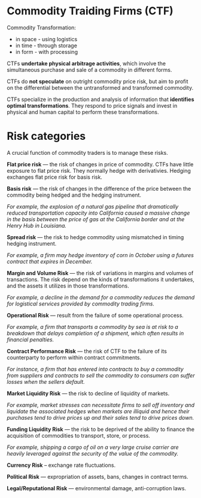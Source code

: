 # Commodity Traiding Firms (CTF)

Commodity Transformation:
* in space - using logistics
* in time - through storage
* in form - with processing

CTFs **undertake physical arbitrage activities**, which involve the simultaneous purchase and sale of a commodity in different forms.

CTFs do **not speculate** on outright commodity price risk, but aim to profit on the differential between the untransformed and transformed commodity.

CTFs specialize in the production and analysis of information that **identifies optimal transformations**. They respond to price signals and invest in physical and human capital to perform these transformations.

# Risk categories

A crucial function of commodity traders is to manage these risks.

**Flat price risk** — the risk of changes in price of commodity. CTFs have little exposure to flat price risk. They normally hedge with derivativies. Hedging exchanges flat price risk for basis risk.

**Basis risk** — the risk of changes in the difference of the price between the commodity being hedged and the hedging instrument.

_For example, the explosion of a natural gas pipeline that dramatically reduced transportation capacity into California caused a massive change in the basis between the price of gas at the California border and at the Henry Hub in Louisiana._

**Spread risk** — the risk to hedge commodity using mismatched in timing hedging instrument.

_For example, a firm may hedge inventory of corn in October using a futures contract that expires in December._

**Margin and Volume Risk** — the risk of variations in margins and volumes of transactions. The risk depend on the kinds of transformations it undertakes, and the assets it utilizes in those transformations. 

_For example, a decline in the demand for a commodity reduces the demand for logistical services provided by commodity trading firms._

**Operational Risk** — result from the failure of some operational process.

_For example, a firm that transports a commodity by sea is at risk to a breakdown that delays completion of a shipment, which often results in financial penalties._

**Contract Performance Risk** — the risk of CTF to the failure of its counterparty to perform within contract commitments.

_For instance, a firm that has entered into contracts to buy a commodity from suppliers and contracts to sell the commodity to consumers can suffer losses when the sellers default._

**Market Liquidity Risk** — the risk to decline of liquidity of markets.

_For example, market stresses can necessitate firms to sell off inventory and liquidate the associated hedges when markets are illiquid and hence their purchases tend to drive prices up and their sales tend to drive prices down._

**Funding Liquidity Risk** — the risk to be deprived of the ability to finance the acquisition of commodities to transport, store, or process.

_For example, shipping a cargo of oil on a very large cruise carrier are heavily leveraged against the security of the value of the commodity._

**Currency Risk** – exchange rate fluctuations.

**Political Risk** — expropriation of assets, bans, changes in contract terms.

**Legal/Reputational Risk** — environmental damage, anti-corruption laws.

